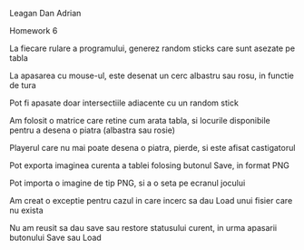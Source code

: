 Leagan Dan Adrian

Homework 6

La fiecare rulare a programului, generez random sticks care sunt asezate pe tabla

La apasarea cu mouse-ul, este desenat un cerc albastru sau rosu, in functie de tura

Pot fi apasate doar intersectiile adiacente cu un random stick

Am folosit o matrice care retine cum arata tabla, si locurile disponibile pentru a desena o piatra (albastra sau rosie)

Playerul care nu mai poate desena o piatra, pierde, si este afisat castigatorul

Pot exporta imaginea curenta a tablei folosing butonul Save, in format PNG

Pot importa o imagine de tip PNG, si a o seta pe ecranul jocului

Am creat o exceptie pentru cazul in care incerc sa dau Load unui fisier care nu exista

Nu am reusit sa dau save sau restore statusului curent, in urma apasarii butonului Save sau Load
